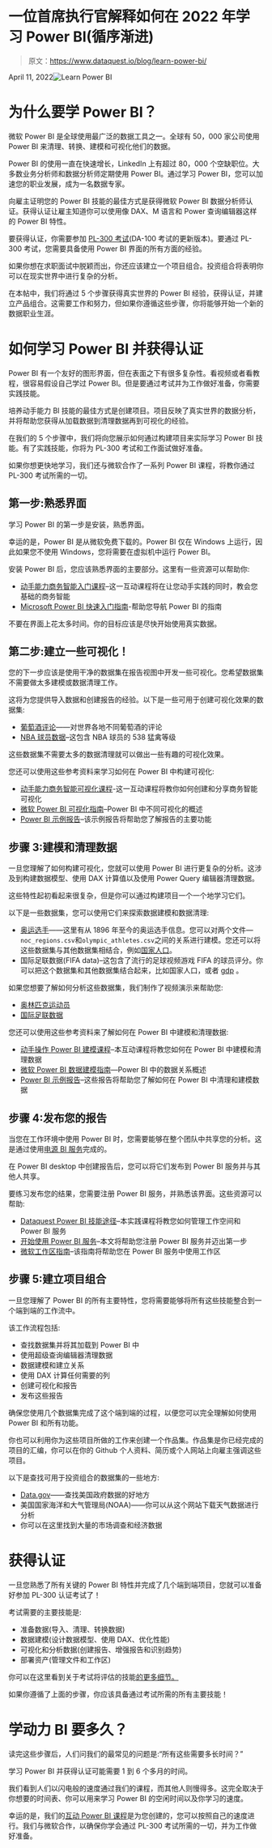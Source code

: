 # 一位首席执行官解释如何在 2022 年学习 Power BI(循序渐进)

> 原文：<https://www.dataquest.io/blog/learn-power-bi/>

April 11, 2022![Learn Power BI](img/0810988b04a2e568bbc071e9d36d2dff.png)

# 为什么要学 Power BI？

微软 Power BI 是全球使用最广泛的数据工具之一。全球有 50，000 家公司使用 Power BI 来清理、转换、建模和可视化他们的数据。

Power BI 的使用一直在快速增长，LinkedIn 上有超过 80，000 个空缺职位。大多数业务分析师和数据分析师定期使用 Power BI。通过学习 Power BI，您可以加速您的职业发展，成为一名数据专家。

向雇主证明您的 Power BI 技能的最佳方式是获得微软 Power BI 数据分析师认证。获得认证让雇主知道你可以使用像 DAX、M 语言和 Power 查询编辑器这样的 Power BI 特性。

要获得认证，你需要参加 [PL-300 考试](https://docs.microsoft.com/en-us/learn/certifications/exams/pl-300)(DA-100 考试的更新版本)。要通过 PL-300 考试，您需要具备使用 Power BI 界面的所有方面的经验。

如果你想在求职面试中脱颖而出，你还应该建立一个项目组合。投资组合将表明你可以在现实世界中进行复杂的分析。

在本帖中，我们将通过 5 个步骤获得真实世界的 Power BI 经验，获得认证，并建立产品组合。这需要工作和努力，但如果你遵循这些步骤，你将能够开始一个新的数据职业生涯。

# 如何学习 Power BI 并获得认证

Power BI 有一个友好的图形界面，但在表面之下有很多复杂性。看视频或者看教程，很容易假设自己学过 Power BI。但是要通过考试并为工作做好准备，你需要实践技能。

培养动手能力 BI 技能的最佳方式是创建项目。项目反映了真实世界的数据分析，并将帮助您获得从加载数据到清理数据再到可视化的经验。

在我们的 5 个步骤中，我们将向您展示如何通过构建项目来实际学习 Power BI 技能。有了实践技能，你将为 PL-300 考试和工作面试做好准备。

如果你想更快地学习，我们还与微软合作了一系列 Power BI 课程，将教你通过 PL-300 考试所需的一切。

## 第一步:熟悉界面

学习 Power BI 的第一步是安装，熟悉界面。

幸运的是，Power BI 是从微软免费下载的。Power BI 仅在 Windows 上运行，因此如果您不使用 Windows，您将需要在虚拟机中运行 Power BI。

安装 Power BI 后，您应该熟悉界面的主要部分。这里有一些资源可以帮助你:

*   [动手能力商务智能入门课程](https://www.dataquest.io/course/get-started-with-microsoft-data-analytics/)–这一互动课程将在让您动手实践的同时，教会您基础的商务智能
*   [Microsoft Power BI 快速入门指南](https://docs.microsoft.com/en-us/power-bi/transform-model/desktop-query-overview)-帮助您导航 Power BI 的指南

不要在界面上花太多时间。你的目标应该是尽快开始使用真实数据。

## 第二步:建立一些可视化！

您的下一步应该是使用干净的数据集在报告视图中开发一些可视化。您希望数据集不需要做太多建模或数据清理工作。

这将为您提供导入数据和创建报告的经验。以下是一些可用于创建可视化效果的数据集:

*   [葡萄酒评论](https://www.kaggle.com/datasets/zynicide/wine-reviews)——对世界各地不同葡萄酒的评论
*   [NBA 球员数据](https://github.com/fivethirtyeight/data/tree/master/nba-raptor)–这包含 NBA 球员的 538 猛禽等级

这些数据集不需要太多的数据清理就可以做出一些有趣的可视化效果。

您还可以使用这些参考资料来学习如何在 Power BI 中构建可视化:

*   [动手能力商务智能可视化课程](https://www.dataquest.io/course/get-started-with-microsoft-data-analytics/)-这一互动课程将教你如何创建和分享商务智能可视化
*   [微软 Power BI 可视化指南](https://docs.microsoft.com/en-us/power-bi/visuals/power-bi-visualization-types-for-reports-and-q-and-a)–Power BI 中不同可视化的概述
*   [Power BI 示例报告](https://docs.microsoft.com/en-us/power-bi/create-reports/sample-datasets#sales--returns-sample-pbix-file)–该示例报告将帮助您了解报告的主要功能

## 步骤 3:建模和清理数据

一旦您理解了如何构建可视化，您就可以使用 Power BI 进行更复杂的分析。这涉及到构建数据模型、使用 DAX 计算值以及使用 Power Query 编辑器清理数据。

这些特性起初看起来很复杂，但是你可以通过构建项目一个一个地学习它们。

以下是一些数据集，您可以使用它们来探索数据建模和数据清理:

*   [奥运选手](https://www.kaggle.com/datasets/heesoo37/120-years-of-olympic-history-athletes-and-results)——这里有从 1896 年至今的奥运选手信息。您可以对两个文件—`noc_regions.csv`和`olympic_athletes.csv`之间的关系进行建模。您还可以将这些数据集与其他数据集相结合，例如[国家人口](https://data.worldbank.org/indicator/SP.POP.TOTL)。
*   国际足联数据(FIFA data)–这包含了流行的足球视频游戏 FIFA 的球员评分。你可以把这个数据集和其他数据集结合起来，比如国家人口，或者 [gdp](https://data.worldbank.org/indicator/NY.GDP.MKTP.CD) 。

如果您想要了解如何分析这些数据集，我们制作了视频演示来帮助您:

*   [奥林匹克运动员](https://www.youtube.com/watch?v=G0v2DrqoTJs)
*   [国际足联数据](https://youtu.be/ukwBAi4ytms)

您还可以使用这些参考资料来了解如何在 Power BI 中建模和清理数据:

*   [动手操作 Power BI 建模课程](https://www.dataquest.io/course/model-data-in-microsoft-power-bi/)–本互动课程将教您如何在 Power BI 中建模和清理数据
*   [微软 Power BI 数据建模指南](https://docs.microsoft.com/en-us/power-bi/transform-model/desktop-create-and-manage-relationships)—Power BI 中的数据关系概述
*   [Power BI 示例报告](https://docs.microsoft.com/en-us/power-bi/create-reports/sample-datasets#download-original-sample-power-bi-files)–这些报告将帮助您了解如何在 Power BI 中清理和建模数据

## 步骤 4:发布您的报告

当您在工作环境中使用 Power BI 时，您需要能够在整个团队中共享您的分析。这是通过使用[电源 BI 服务](https://docs.microsoft.com/en-us/power-bi/fundamentals/power-bi-service-overview)完成的。

在 Power BI desktop 中创建报告后，您可以将它们发布到 Power BI 服务并与其他人共享。

要练习发布您的结果，您需要注册 Power BI 服务，并熟悉该界面。这些资源可以帮助:

*   [Dataquest Power BI 技能途径](https://www.dataquest.io/path/analyzing-data-with-microsoft-power-bi-skill-path/)–本实践课程将教您如何管理工作空间和 Power BI 服务
*   [开始使用 Power BI 服务](https://docs.microsoft.com/en-us/power-bi/fundamentals/service-get-started)–本文将帮助您注册 Power BI 服务并迈出第一步
*   [微软工作区指南](https://docs.microsoft.com/en-us/power-bi/consumer/end-user-workspaces)–该指南将帮助您在 Power BI 服务中使用工作区

## 步骤 5:建立项目组合

一旦您理解了 Power BI 的所有主要特性，您将需要能够将所有这些技能整合到一个端到端的工作流中。

该工作流程包括:

*   查找数据集并将其加载到 Power BI 中
*   使用超级查询编辑器清理数据
*   数据建模和建立关系
*   使用 DAX 计算任何需要的列
*   创建可视化和报告
*   发布这些报告

确保您使用几个数据集完成了这个端到端的过程，以便您可以完全理解如何使用 Power BI 和所有功能。

你也可以利用你为这些项目所做的工作来创建一个作品集。作品集是你已经完成的项目的汇编，你可以在你的 Github 个人资料、简历或个人网站上向雇主强调这些项目。

以下是查找可用于投资组合的数据集的一些地方:

*   [Data.gov](https://data.gov/)——查找美国政府数据的好地方
*   美国国家海洋和大气管理局(NOAA)——你可以从这个网站下载天气数据进行分析
*   你可以在这里找到大量的市场调查和经济数据

# 获得认证

一旦您熟悉了所有关键的 Power BI 特性并完成了几个端到端项目，您就可以准备好参加 PL-300 认证考试了！

考试需要的主要技能是:

*   准备数据(导入、清理、转换数据)
*   数据建模(设计数据模型、使用 DAX、优化性能)
*   可视化和分析数据(创建报告、增强报告和识别趋势)
*   部署资产(管理文件和工作区)

你可以在这里看到关于考试将评估的技能[的更多细节。](https://query.prod.cms.rt.microsoft.com/cms/api/am/binary/RWREll)

如果你遵循了上面的步骤，你应该具备通过考试所需的所有主要技能！

# 学动力 BI 要多久？

读完这些步骤后，人们问我们的最常见的问题是:“所有这些需要多长时间？”

学习 Power BI 并获得认证可能需要 1 到 6 个多月的时间。

我们看到人们以闪电般的速度通过我们的课程，而其他人则慢得多。这完全取决于你想要的时间表、你可以用来学习 Power BI 的空闲时间以及你学习的速度。

幸运的是，我们的[互动 Power BI 课程](https://www.dataquest.io/path/analyzing-data-with-microsoft-power-bi-skill-path/)是为您创建的，您可以按照自己的速度进行。我们与微软合作，以确保你学会通过 PL-300 考试所需的一切，并为工作做好准备。